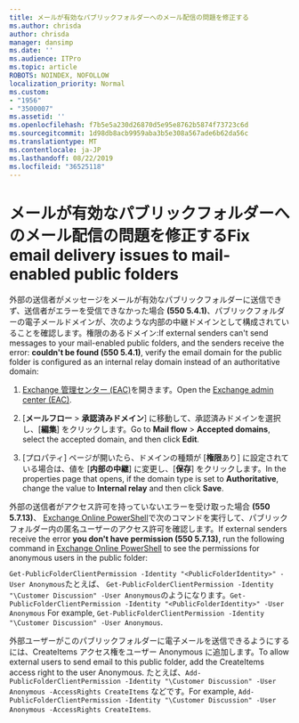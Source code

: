 ```yaml
---
title: メールが有効なパブリックフォルダーへのメール配信の問題を修正する
ms.author: chrisda
author: chrisda
manager: dansimp
ms.date: ''
ms.audience: ITPro
ms.topic: article
ROBOTS: NOINDEX, NOFOLLOW
localization_priority: Normal
ms.custom:
- "1956"
- "3500007"
ms.assetid: ''
ms.openlocfilehash: f7b5e5a230d26870d5e95e8762b5874f73723c6d
ms.sourcegitcommit: 1d98db8acb9959aba3b5e308a567ade6b62da56c
ms.translationtype: MT
ms.contentlocale: ja-JP
ms.lasthandoff: 08/22/2019
ms.locfileid: "36525118"
---
```

# <a name="fix-email-delivery-issues-to-mail-enabled-public-folders"></a><span data-ttu-id="9e405-102">メールが有効なパブリックフォルダーへのメール配信の問題を修正する</span><span class="sxs-lookup"><span data-stu-id="9e405-102">Fix email delivery issues to mail-enabled public folders</span></span>

<span data-ttu-id="9e405-103">外部の送信者がメッセージをメールが有効なパブリックフォルダーに送信できず、送信者がエラーを受信できなかった場合 **(550 5.4.1)**、パブリックフォルダーの電子メールドメインが、次のような内部の中継ドメインとして構成されていることを確認します。権限のあるドメイン:</span><span class="sxs-lookup"><span data-stu-id="9e405-103">If external senders can't send messages to your mail-enabled public folders, and the senders receive the error: **couldn't be found (550 5.4.1)**, verify the email domain for the public folder is configured as an internal relay domain instead of an authoritative domain:</span></span>

1. <span data-ttu-id="9e405-104">[Exchange 管理センター (EAC)](https://docs.microsoft.com/Exchange/exchange-admin-center)を開きます。</span><span class="sxs-lookup"><span data-stu-id="9e405-104">Open the [Exchange admin center (EAC)](https://docs.microsoft.com/Exchange/exchange-admin-center).</span></span>

2. <span data-ttu-id="9e405-105">[**メールフロー** \> **承認済みドメイン**] に移動して、承認済みドメインを選択し、[**編集**] をクリックします。</span><span class="sxs-lookup"><span data-stu-id="9e405-105">Go to **Mail flow** \> **Accepted domains**, select the accepted domain, and then click **Edit**.</span></span>

3. <span data-ttu-id="9e405-106">[プロパティ] ページが開いたら、ドメインの種類が [**権限**あり] に設定されている場合は、値を [**内部の中継**] に変更し、[**保存**] をクリックします。</span><span class="sxs-lookup"><span data-stu-id="9e405-106">In the properties page that opens, if the domain type is set to **Authoritative**, change the value to **Internal relay** and then click **Save**.</span></span>

<span data-ttu-id="9e405-107">外部の送信者がアクセス許可を持っていないエラーを受け取った場合 **(550 5.7.13)**、 [Exchange Online PowerShell](https://docs.microsoft.com/powershell/exchange/exchange-online/connect-to-exchange-online-powershell/connect-to-exchange-online-powershell)で次のコマンドを実行して、パブリックフォルダー内の匿名ユーザーのアクセス許可を確認します。</span><span class="sxs-lookup"><span data-stu-id="9e405-107">If external senders receive the error **you don't have permission (550 5.7.13)**, run the following command in [Exchange Online PowerShell](https://docs.microsoft.com/powershell/exchange/exchange-online/connect-to-exchange-online-powershell/connect-to-exchange-online-powershell) to see the permissions for anonymous users in the public folder:</span></span>

<span data-ttu-id="9e405-108">`Get-PublicFolderClientPermission -Identity "<PublicFolderIdentity>" -User Anonymous`たとえば、 `Get-PublicFolderClientPermission -Identity "\Customer Discussion" -User Anonymous`のようになります。</span><span class="sxs-lookup"><span data-stu-id="9e405-108">`Get-PublicFolderClientPermission -Identity "<PublicFolderIdentity>" -User Anonymous` For example, `Get-PublicFolderClientPermission -Identity "\Customer Discussion" -User Anonymous`.</span></span>

<span data-ttu-id="9e405-109">外部ユーザーがこのパブリックフォルダーに電子メールを送信できるようにするには、CreateItems アクセス権をユーザー Anonymous に追加します。</span><span class="sxs-lookup"><span data-stu-id="9e405-109">To allow external users to send email to this public folder, add the CreateItems access right to the user Anonymous.</span></span> <span data-ttu-id="9e405-110">たとえば、`Add-PublicFolderClientPermission -Identity "\Customer Discussion" -User Anonymous -AccessRights CreateItems` などです。</span><span class="sxs-lookup"><span data-stu-id="9e405-110">For example, `Add-PublicFolderClientPermission -Identity "\Customer Discussion" -User Anonymous -AccessRights CreateItems`.</span></span>
